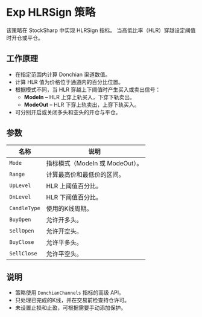 # Exp HLRSign 策略

该策略在 StockSharp 中实现 HLRSign 指标。
当高低比率（HLR）穿越设定阈值时开仓或平仓。

## 工作原理

- 在指定范围内计算 Donchian 渠道数值。
- 计算 HLR 值为价格位于通道内的百分比位置。
- 根据模式不同，当 HLR 穿越上下阈值时产生买入或卖出信号：
  - **ModeIn** – HLR 上穿上轨买入，下穿下轨卖出。
  - **ModeOut** – HLR 下穿上轨卖出，上穿下轨买入。
- 可分别开启或关闭多头和空头的开仓与平仓。

## 参数

| 名称 | 说明 |
| --- | --- |
| `Mode` | 指标模式（ModeIn 或 ModeOut）。 |
| `Range` | 计算最高价和最低价的区间。 |
| `UpLevel` | HLR 上阈值百分比。 |
| `DnLevel` | HLR 下阈值百分比。 |
| `CandleType` | 使用的K线周期。 |
| `BuyOpen` | 允许开多头。 |
| `SellOpen` | 允许开空头。 |
| `BuyClose` | 允许平多头。 |
| `SellClose` | 允许平空头。 |

## 说明

- 策略使用 `DonchianChannels` 指标的高级 API。
- 只处理已完成的K线，并在交易前检查持仓许可。
- 未设置止损和止盈，可根据需要手动添加保护。
